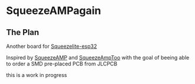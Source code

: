 # SqueezeAMPagain

## The Plan
Another board for [Squeezelite-esp32](https://github.com/sle118/squeezelite-esp32)


Inspired by [SqueezeAMP](https://github.com/philippe44/SqueezeAMP)  and [SqueezeAmpToo](https://github.com/rochuck/squeeze-amp-too)
with the goal of beeing able to order a SMD pre-placed PCB from JLCPCB

this is a work in progress